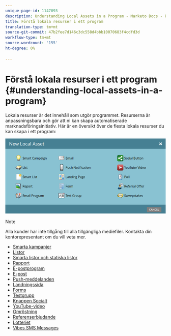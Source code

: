 ```yaml
---
unique-page-id: 1147093
description: Understanding Local Assets in a Program - Marketo Docs - Product Documentation
title: Förstå lokala resurser i ett program
translation-type: tm+mt
source-git-commit: 47b2fee7d146c3dc558d4bbb10070683f4cdfd3d
workflow-type: tm+mt
source-wordcount: '155'
ht-degree: 0%

---
```



# Förstå lokala resurser i ett program {#understanding-local-assets-in-a-program}

Lokala resurser är det innehåll som utgör programmet. Resurserna är anpassningsbara och gör att ni kan skapa automatiserade marknadsföringsinitiativ. Här är en översikt över de flesta lokala resurser du kan skapa i ett program:

![](assets/one.png)

>[!NOTE]
>
>Alla kunder har inte tillgång till alla tillgängliga mediefiler. Kontakta din kontorepresentant om du vill veta mer.

* [Smarta kampanjer](http://docs.marketo.com/display/docs/smart+campaigns)
* [Listor](../../../../product-docs/core-marketo-concepts/smart-lists-and-static-lists/static-lists/understanding-static-lists.md)
* [Smarta listor och statiska listor](http://docs.marketo.com/display/docs/smart+lists+and+static+lists)
* [Rapport](http://docs.marketo.com/display/docs/basic+reporting)
* [E-postprogram](http://docs.marketo.com/display/docs/email+programs)
* [E-post](../../../../product-docs/email-marketing/email-programs/email-program-actions/create-an-email-for-an-email-program.md)
* [Push-meddelanden](http://docs.marketo.com/display/docs/push+notifications)
* [Landningssida](http://docs.marketo.com/display/docs/landing+pages)
* [Forms](http://docs.marketo.com/display/docs/forms)
* [Testgrupp](../../../../product-docs/demand-generation/landing-pages/understanding-landing-pages/landing-page-test-groups.md)
* [Knappen Socialt](../../../../product-docs/demand-generation/landing-pages/free-form-landing-pages/add-a-social-button-to-a-free-form-landing-page.md)
* [YouTube-video](../../../../product-docs/demand-generation/social/social-functions/add-a-video.md)
* [Omröstning](../../../../product-docs/demand-generation/social/creating-a-poll/create-a-poll.md)
* [Referenserbjudande](../../../../product-docs/demand-generation/social/referral-offers/create-a-referral-offer.md)
* [Lotteriet](../../../../product-docs/demand-generation/social/sweepstakes/create-sweepstakes.md)
* [Vibes SMS Messages](http://docs.marketo.com/display/docs/vibes+sms+messages)

